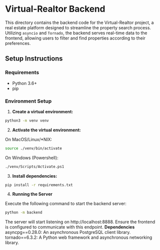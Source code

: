 # Virtual-Realtor Backend

This directory contains the backend code for the Virtual-Realtor project, a real estate platform designed to streamline the property search process. Utilizing `asyncio` and `Tornado`, the backend serves real-time data to the frontend, allowing users to filter and find properties according to their preferences.

## Setup Instructions

### Requirements
- Python 3.6+
- pip

### Environment Setup

1. **Create a virtual environment:**
```bash
python3 -m venv venv
```
2. **Activate the virtual environment:**

On MacOS/Linux/*NIX:
```bash
source ./venv/bin/activate
```
On Windows (Powershell):
```bash
./venv/Scripts/Activate.ps1
```
3. **Install dependencies:**
```bash
pip install -r requirements.txt
```
4. **Running the Server**

Execute the following command to start the backend server:
```bash
python -m backend
```
The server will start listening on http://localhost:8888. Ensure the frontend is configured to communicate with this endpoint.
**Dependencies**
asyncpg==0.28.0: An asynchronous PostgreSQL client library.
tornado==6.3.2: A Python web framework and asynchronous networking library.